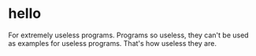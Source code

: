 # hello

For extremely useless programs. Programs so useless, they can't be used as examples for useless programs. That's how useless they are.
